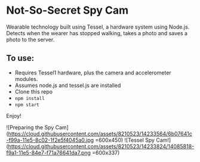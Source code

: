 # Not-So-Secret Spy Cam

Wearable technology built using Tessel, a hardware system using Node.js. Detects when the wearer has stopped walking, takes a photo and saves a photo to the server.


## To use:

* Requires Tessel1 hardware, plus the camera and  accelerometer modules.
* Assumes node.js and tessel.js are installed
* Clone this repo 
* `npm install` 
* `npm start`

Enjoy!

![Preparing the Spy Cam](https://cloud.githubusercontent.com/assets/8210523/14233564/6b07641c-f99a-11e5-8c02-1f2e5f4045a0.jpg =600x450)
![Tessel Spy Cam!](https://cloud.githubusercontent.com/assets/8210523/14233824/14085818-f9a1-11e5-84e7-f71a76641da7.png =600x337)

